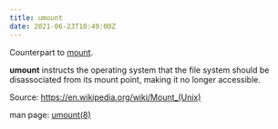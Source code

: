```yaml
---
title: umount
date: 2021-06-23T10:49:00Z
---
```


Counterpart to [mount](20210610113347-mount.md). 

**umount** instructs the operating system that the file system should be
disassociated from its mount point, making it no longer accessible.

Source: https://en.wikipedia.org/wiki/Mount_(Unix)

man page: [umount(8)](https://linux.die.net/man/8/umount)
